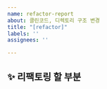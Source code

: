 ```yaml
---
name: refactor-report
about: 클린코드, 디렉토리 구조 변경
title: "[refactor]"
labels: ''
assignees: ''

---
```


## ✨ 리팩토링 할 부분

<br>
